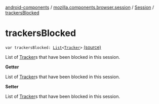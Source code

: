 [android-components](../../index.md) / [mozilla.components.browser.session](../index.md) / [Session](index.md) / [trackersBlocked](./trackers-blocked.md)

# trackersBlocked

`var trackersBlocked: `[`List`](https://kotlinlang.org/api/latest/jvm/stdlib/kotlin.collections/-list/index.html)`<`[`Tracker`](../../mozilla.components.concept.engine.content.blocking/-tracker/index.md)`>` [(source)](https://github.com/mozilla-mobile/android-components/blob/master/components/browser/session/src/main/java/mozilla/components/browser/session/Session.kt#L342)

List of [Tracker](../../mozilla.components.concept.engine.content.blocking/-tracker/index.md)s that have been blocked in this session.

**Getter**

List of [Tracker](../../mozilla.components.concept.engine.content.blocking/-tracker/index.md)s that have been blocked in this session.

**Setter**

List of [Tracker](../../mozilla.components.concept.engine.content.blocking/-tracker/index.md)s that have been blocked in this session.

